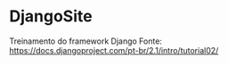 # DjangoSite

Treinamento do framework Django
Fonte: https://docs.djangoproject.com/pt-br/2.1/intro/tutorial02/

